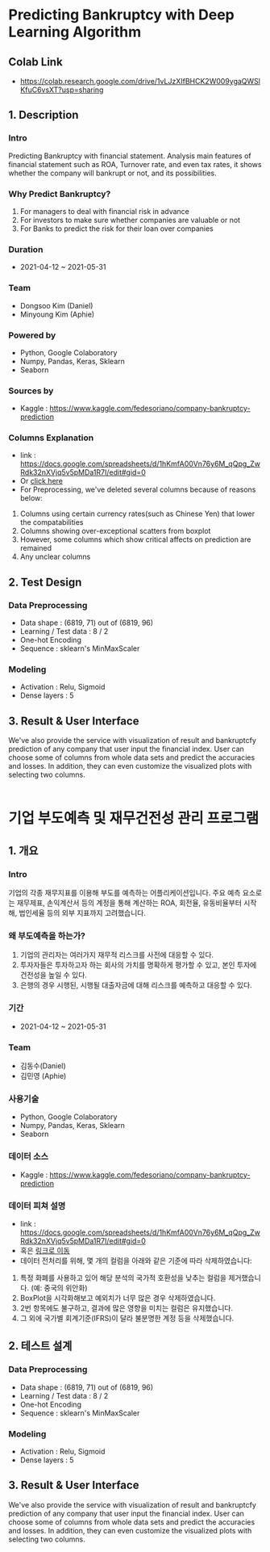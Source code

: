 # **Predicting Bankruptcy with Deep Learning Algorithm**
## Colab Link
- https://colab.research.google.com/drive/1vLJzXIfBHCK2W009ygaQWSlKfuC6vsXT?usp=sharing
## 1. Description
### Intro
  Predicting Bankruptcy with financial statement.
  Analysis main features of financial statement such as ROA, Turnover rate,
  and even tax rates, it shows whether the company will bankrupt or not, and its
  possibilities.
### Why Predict Bankruptcy?
  1. For managers to deal with financial risk in advance
  2. For investors to make sure whether companies are valuable or not
  3. For Banks to predict the risk for their loan over companies
### Duration
  - 2021-04-12 ~ 2021-05-31
### Team
  - Dongsoo Kim (Daniel)
  - Minyoung Kim (Aphie)
### Powered by
  - Python, Google Colaboratory
  - Numpy, Pandas, Keras, Sklearn
  - Seaborn
### Sources by
  - Kaggle : https://www.kaggle.com/fedesoriano/company-bankruptcy-prediction
### Columns Explanation
  - link : https://docs.google.com/spreadsheets/d/1hKmfA00Vn76y6M_qQpg_ZwRdk32nXVjq5v5pMDa1R7I/edit#gid=0
  - Or <a href = './Column Explanation.xlsx'>click here</a>
  - For Preprocessing, we've deleted several columns because of reasons below:
  1. Columns using certain currency rates(such as Chinese Yen) that lower the compatabilities
  2. Columns showing over-exceptional scatters from boxplot
  3. However, some columns which show critical affects on prediction are remained 
  4. Any unclear columns
## 2. Test Design
### Data Preprocessing
- Data shape : (6819, 71) out of (6819, 96)
- Learning / Test data : 8 / 2
- One-hot Encoding
- Sequence : sklearn's MinMaxScaler
### Modeling
- Activation : Relu, Sigmoid
- Dense layers : 5

## 3. Result & User Interface
We've also provide the service with visualization of result and bankruptcfy prediction of any company that user input the financial index.
User can choose some of columns from whole data sets and predict the accuracies and losses. In addition, they can even customize the visualized plots with selecting two columns.
<br>
<br>
# 기업 부도예측 및 재무건전성 관리 프로그램
## 1. 개요
### Intro
  기업의 각종 재무지표를 이용해 부도를 예측하는 어플리케이션입니다. 주요 예측 요소로는 재무제표, 손익계산서 등의 계정을 통해 계산하는 ROA, 회전율, 유동비율부터 시작해, 법인세율 등의 외부 지표까지 고려했습니다. 
### 왜 부도예측을 하는가?
  1. 기업의 관리자는 여러가지 재무적 리스크를 사전에 대응할 수 있다.
  2. 투자자들은 투자하고자 하는 회사의 가치를 명확하게 평가할 수 있고, 본인 투자에 건전성을 높일 수 있다.
  3. 은행의 경우 시행된, 시행될 대출자금에 대해 리스크를 예측하고 대응할 수 있다.
### 기간
  - 2021-04-12 ~ 2021-05-31
### Team
  - 김동수(Daniel)
  - 김민영 (Aphie)
### 사용기술
  - Python, Google Colaboratory
  - Numpy, Pandas, Keras, Sklearn
  - Seaborn
### 데이터 소스
  - Kaggle : https://www.kaggle.com/fedesoriano/company-bankruptcy-prediction
### 데이터 피쳐 설명
  - link : https://docs.google.com/spreadsheets/d/1hKmfA00Vn76y6M_qQpg_ZwRdk32nXVjq5v5pMDa1R7I/edit#gid=0
  - 혹은 <a href = './Column Explanation.xlsx'>링크로 이동</a>
  - 데이터 전처리를 위해, 몇 개의 컬럼을 아래와 같은 기준에 따라 삭제하였습니다:
  1. 특정 화폐를 사용하고 있어 해당 분석의 국가적 호환성을 낮추는 컬럼을 제거했습니다. (예: 중국의 위안화)
  2. BoxPlot을 시각화해보고 예외치가 너무 많은 경우 삭제하였습니다.
  3. 2번 항목에도 불구하고, 결과에 많은 영향을 미치는 컬럼은 유지했습니다. 
  4. 그 외에 국가별 회계기준(IFRS)이 달라 불분명한 계정 등을 삭제했습니다. 
## 2. 테스트 설계
### Data Preprocessing
- Data shape : (6819, 71) out of (6819, 96)
- Learning / Test data : 8 / 2
- One-hot Encoding
- Sequence : sklearn's MinMaxScaler
### Modeling
- Activation : Relu, Sigmoid
- Dense layers : 5

## 3. Result & User Interface
We've also provide the service with visualization of result and bankruptcfy prediction of any company that user input the financial index.
User can choose some of columns from whole data sets and predict the accuracies and losses. In addition, they can even customize the visualized plots with selecting two columns.



